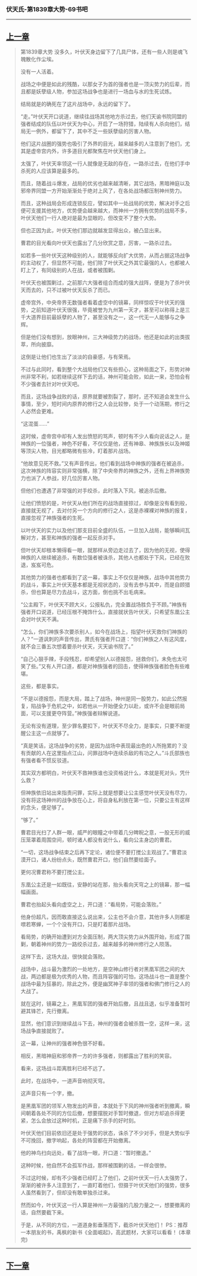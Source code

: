 ### 伏天氏-第1839章大势-69书吧

--------
[上一章](./22ad1b120cfee47ab1c5732200442f6a.md)
--------


>
>
>
>第1839章大势
>没多久，叶伏天身边留下了几具尸体，还有一些人则是魂飞魄散化作尘埃。
>
>没有一人活着。
>
>战场之中便是如此的残酷，以那女子为首的强者也是一顶尖势力的后辈，而且都是妖孽级人物，参加这场战争也是进行一场血与水的生死试炼。
>
>结局就是的确死在了这片战场中，永远的留下了。
>
>“走。”叶伏天开口说道，继续往战场其他地方杀过去，他们天谕书院同盟的强者结成的队伍以叶伏天为中心，开启了一场狩猎，陆续有人杀向他们，结局无一例外，都留下了，其中不乏一些妖孽级的厉害人物。
>
>他们这片战圈的强势也吸引了外界的目光，越来越多的人注意到了他们，尤其是虚帝宫内外，许多道目光都聚焦在叶伏天他们身上。
>
>太强了，叶伏天率领这一行人就像是无敌的存在，一路杀过去，在他们手中杀死的人应该算是最多的。
>
>而且，随着战斗爆发，战局的优劣也越来越清晰，其它战场，黑暗神庭以及邪帝界同盟一方开始渐渐处于绝对上风了，在各处战场都压制神州势力。
>
>而且，这种战局会形成连锁反应，譬如其中一处战局的优势，解决对手之后便可支援其他地方，优势便会越来越大，而神州一方拥有优势的战局不多，叶伏天他们一行人绝对是最为显眼的，但改变不了整个大势。
>
>但也正因为此，叶伏天他们那边就越发显得出众，被凸显出来。
>
>曹君的目光看向叶伏天也露出了几分欣赏之意，厉害，一路杀过去。
>
>如若多一些叶伏天这种级别的人，就能够反向扩大优势，从而占据这场战争的主动权了，但显然不可能，他们除了叶伏天之外其它最强的人，也都被人盯上了，有同级别的人在战，或者被围剿。
>
>叶伏天也被围剿过，之前那六大强者组合而成的强大战阵，便是为了杀叶伏天而去的，只不过被叶伏天反杀了而已。
>
>虚帝宫外，中央帝界无数强者看着虚空中的镜幕，同样惊叹于叶伏天的强势，之前知道叶伏天很强，毕竟被誉为九州第一天才，甚至可以称得上是三千大道界目前最妖孽的人物了，甚至没有之一，这一代无一人能够与之争辉。
>
>但是他们没有想到，放眼神州，三大神级势力的战场，他还是如此的出类拔萃，所向披靡。
>
>这倒是让他们也生出了淡淡的自豪感，与有荣焉。
>
>不过与此同时，看到整个大战局他们又有些担心，这种局面之下，形势对神州非常不利，如若继续这样下去的话，神州可能会败，如此一来，恐怕会有不少强者去针对叶伏天吧。
>
>而且，这场战争战败的话，原界就要被割裂了，那时，还不知道会发生什么事情，至少，短时间内原界的修行之人会比较惨，处于一个动荡期，修行之人必然会更难。
>
>“这混蛋……”
>
>这时候，虚帝宫中却有人发出愤怒的骂声，顿时有不少人看向说话之人，是神族的一位强者，神色不好看，不仅仅是他，还有神皋、神族族长以及神姬等顶尖人物，目光都略微有些冷，盯着那片战场。
>
>“他故意见死不救。”又有声音传出，他们看到战场中神族的强者在被追杀，这次神族的阵容实则非常强横，除了中央帝界的神族之外，还有上界神族势力也派了人参战，好几位厉害人物。
>
>但他们也遭遇了非常强的对手绞杀，此时落入下风，被追杀后撤。
>
>让他们愤怒的是，叶伏天从他们所在的战场直接掠过，却像是没有看到般，直接就无视了，去对付另一个方向的修行之人，这是赤裸裸对神族的报复，直接忽视了神族强者的生死。
>
>以叶伏天的实力以及他们那支目前全盛的队伍，一旦加入战局，能够瞬间瓦解对方，甚至和神族的强者一起反杀对手。
>
>但叶伏天却根本懒得看一眼，就那样从旁边走过去了，因为他的无视，使得神族的人继续被追杀，有数位强者被诛杀，其他人也都处于下风，已经在败退，岌岌可危。
>
>其他势力的强者也都看到了这一幕，事实上不仅仅是神族，战场中其他势力的战斗，事实上叶伏天基本都是无视状态的，没有去参与其中，而是自顾猎杀，但也算是尽力去战斗，这方面，倒也挑不出毛病来。
>
>“公主殿下，叶伏天不顾大义，公报私仇，完全置战场胜负于不顾。”神族有强者开口说道，已经压根不掩饰什么，直接就状告叶伏天，只希望东凰公主会对叶伏天不满。
>
>“怎么，你们神族多次要杀别人，如今在战场上，指望叶伏天救你们神族的人？”一道讽刺的声音传出，萧氏有强者开口道：“你们神族之人有这风度，就不会三番五次想着要杀叶伏天，灭天谕书院了。”
>
>“自己心狠手辣，手段残忍，却希望别人以德报怨，拯救你们，未免也太可笑了些。”又有人开口道，都是对神族强者的回击，使得神族强者脸色有些难堪。
>
>这些，都是事实。
>
>“不是以德报怨，而是大局，踏上了战场，神州是同一股势力，如此公然报复，陷战争于危机之中，如若他从一开始便全力以赴，或许不会是眼前局面，可以支援更夺阵营。”神族强者辩解说道。
>
>无论有没有道理，至少罪名要扣下，叶伏天不尽全力，是事实，只要不断提醒公主这一点就够了。
>
>“真是笑话，这场战争的劣势，是因为战场中表现最出色的人所拖累的？没有贡献的人在这里指点江山，问罪战场中连续杀敌的有功之人。”斗氏部族也有强者看不惯反驳道。
>
>其实双方都明白，叶伏天不救神族谁也没资格说什么，本就是死对头，凭什么救？
>
>但神族依旧站出来指责问罪，实际上就是想要让公主感觉叶伏天没有尽力，没有将这场神州的战争放在心上，将自身私利放在第一位，只要公主有这样的念头，便足够了。
>
>“够了。”
>
>曹君目光扫了人群一眼，威严的眼瞳之中带着几分睥睨之意，一股无形的威压笼罩着周围空间，顿时诸人都没有说什么，看向公主身边的曹君。
>
>“一切，这场战争结束之后再下定论，诸位便不要打搅公主观战了。”曹君淡漠开口，诸人纷纷点头，既然曹君开口，他们自然要给面子。
>
>更何况曹君称不要打搅公主。
>
>东凰公主还是一如既往，安静的站在那，抬头看向天穹之上的镜幕，那一幅幅画面。
>
>曹君也抬起头看向虚空之上，开口道：“看局势，可能会落败。”
>
>他身份超凡，因而敢直接这么说出来，公主也不会介意，其他许多人则都是噤若寒蝉，一个个没有开口，只是盯着那片战场。
>
>看局势，的确开始遭到对方全面压制，两大顶尖势力从外围开始，形成了围剿，朝着神州的势力一路绞杀过去，越来越多的神州修行之人陨落。
>
>这样下去，这场大战，很快就会落败。
>
>战场中，战斗最为激烈的一处地方，是空神山修行者对黑凰军团之间的大战，两边都是极为优秀的人物，而且阵容强的可怕，这场战斗也一直是整个战场中最为狂暴的，除此之外，便是幽冥神子率领的强者和佛门修行之人的大战了。
>
>就在这时，镜幕之上，黑凰军团的强者开始后撤，且战且退，似乎准备暂时避其锋芒，先行撤离。
>
>显然，他们意识到继续战斗下去，神州的强者会被杀戮一空，这样一来，这场战争直接就败了。
>
>这一幕，让神州的强者神色很不好看。
>
>相反，黑暗神庭和邪帝界一方的许多强者，则都露出了胜利的笑容。
>
>看来，这场战斗距离胜利已经不远了。
>
>此时，在战场中，一道声音响彻天穹。
>
>这声音只有一个字，撤。
>
>是黑凰军团的领军人物发出的声音，本就处于下风的神州强者听到撤离，瞬间朝着各处不同的方位后撤，想要摆脱对手暂时撤退，但对方却追杀得更紧，怎么会放过这种时机，正是痛下杀手的好时刻。
>
>叶伏天他们目前依旧还是处于强势的状态，诛杀了不少对手，但是大势似乎不可挽回，撤字响起，各处的阵营都在开始撤离。
>
>他的神鸟扫向远处，看了战场一眼，开口道：“暂时撤退。”
>
>这种时候，他自然不会孤军作战，那样被围剿的话，一样会很惨。
>
>不过这时候，却有不少强者已经盯上了他们，之前叶伏天一行人太强势了，渐渐的被许多人注意到了，一直盯着他们，但摄于叶伏天他们的强势，很多人虽然看到了，但却没有敢单独杀过来。
>
>然而如今，叶伏天这一行人算是神州一方最强的几股力量之一，想要撤离的话，自然要截下来。
>
>于是，从不同的方位，一道道身影垂落而下，截杀叶伏天他们！
>PS：推荐一本朋友的书，禹枫的新书《全面崛起》，高武题材，大家可以看看！
>(本章完)
>
>

--------
[下一章](./37f24abf78c5d973834235c874bed337.md)
--------
